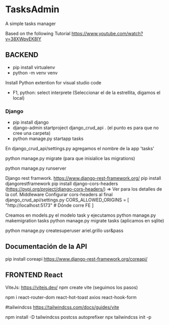 # TasksAdmin
A simple tasks manager

Based on the following Tutorial
https://www.youtube.com/watch?v=38XWpyEK8IY

## BACKEND
* pip install virtualenv
* python -m venv  venv

Install Python extention for visual studio code
* F1, python: select interprete (Seleccionar el de la estrellita, digamos el local)

### Django 
* pip install django
* django-admin startproject django_crud_api . (el punto es para que no cree una carpeta)
* python manage.py startapp tasks

En django_crud_api/settings.py agregamos el nombre de la app 'tasks'

python manage.py migrate (para que inisialice las migrations)

python manage.py runserver

Django rest framwork. https://www.django-rest-framework.org/
pip install djangorestframework
pip install django-cors-headers (https://pypi.org/project/django-cors-headers/) => Ver para los detalles de la cof. Middleware
Configurar cors-headers al final django_crud_api/settings.py
CORS_ALLOWED_ORIGINS = [
    "http://localhost:5173" # Dónde corre FE
]


Creamos en models.py el modelo task y ejecutamos
python manage.py makemigration tasks
python manage.py migrate tasks (aplicamos en sqlite)

python manage.py createsuperuser
ariel.grillo usr&pass

## Documentación de la API
pip install coreapi
https://www.django-rest-framework.org/coreapi/

## FRONTEND React
ViteJs: https://vitejs.dev/
npm create vite (seguimos los pasos)

npm i react-router-dom react-hot-toast axios react-hook-form

#tailwindcss
https://tailwindcss.com/docs/guides/vite

npm install -D tailwindcss postcss autoprefixer
npx tailwindcss init -p
